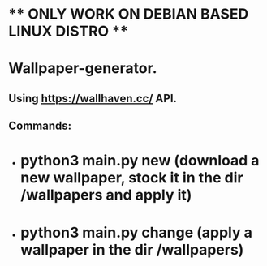 # ** ONLY WORK ON DEBIAN BASED LINUX DISTRO **

# Wallpaper-generator.

## Using https://wallhaven.cc/ API.
## Commands:
- # python3 main.py new (download a new wallpaper, stock it in the dir /wallpapers and apply it)
- # python3 main.py change (apply a wallpaper in the dir /wallpapers)
